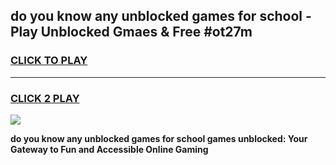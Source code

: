 
## do you know any unblocked games for school - Play Unblocked Gmaes & Free #ot27m
<h3>
<a href="https://premium.freeplayer.one?title=do_you_know_any_unblocked_games_for_school&ref=03M">CLICK TO PLAY</a></h3>
<hr>

<h3>
<a href="https://premium.freeplayer.one?title=do_you_know_any_unblocked_games_for_school&ref=03M">CLICK 2 PLAY</a>
  
</h3>

<a href="https://premium.freeplayer.one?title=do_you_know_any_unblocked_games_for_school&ref=03M"><img src="https://clearcache.store/games.png"></a>


**do you know any unblocked games for school games unblocked: Your Gateway to Fun and Accessible Online Gaming**

